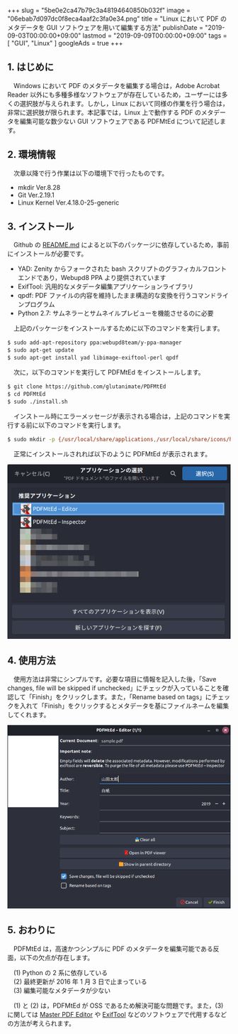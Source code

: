 +++
slug = "5be0e2ca47b79c3a48194640850b032f"
image = "06ebab7d097dc0f8eca4aaf2c3fa0e34.png"
title = "Linux において PDF のメタデータを GUI ソフトウェアを用いて編集する方法"
publishDate = "2019-09-03T00:00:00+09:00"
lastmod = "2019-09-09T00:00:00+09:00"
tags = [ "GUI", "Linux" ]
googleAds = true
+++

## 1. はじめに

　Windows において PDF のメタデータを編集する場合は，Adobe Acrobat Reader 以外にも多種多様なソフトウェアが存在しているため，ユーザーには多くの選択肢が与えられます。しかし，Linux において同様の作業を行う場合は，非常に選択肢が限られます。本記事では，Linux 上で動作する PDF のメタデータを編集可能な数少ない GUI ソフトウェアである PDFMtEd について記述します。

## 2. 環境情報

　次章以降で行う作業は以下の環境下で行ったものです。

 * mkdir Ver.8.28
 * Git Ver.2.19.1
 * Linux Kernel Ver.4.18.0-25-generic

## 3. インストール

　Github の [README.md](https://github.com/glutanimate/PDFMtEd) によると以下のパッケージに依存しているため，事前にインストールが必要です。

 * YAD: Zenity からフォークされた bash スクリプトのグラフィカルフロントエンドであり，Webupd8 PPA より提供されています
 * ExifTool: 汎用的なメタデータ編集アプリケーションライブラリ
 * qpdf: PDF ファイルの内容を維持したまま構造的な変換を行うコマンドラインプログラム
 * Python 2.7: サムネラーとサムネイルプレビューを機能させるのに必要

　上記のパッケージをインストールするために以下のコマンドを実行します。

```bash
$ sudo add-apt-repository ppa:webupd8team/y-ppa-manager
$ sudo apt-get update
$ sudo apt-get install yad libimage-exiftool-perl qpdf
```

　次に，以下のコマンドを実行して PDFMtEd をインストールします。

```bash
$ git clone https://github.com/glutanimate/PDFMtEd
$ cd PDFMtEd
$ sudo ./install.sh
```

　インストール時にエラーメッセージが表示される場合は，上記のコマンドを実行する前に以下のコマンドを実行します。

```bash
$ sudo mkdir -p {/usr/local/share/applications,/usr/local/share/icons/hicolor/scalable/apps,/usr/local/bin}
```

　正常にインストールされれば以下のように PDFMtEd が表示されます。

![](a2589d772c234097d2c82eb698b0b006.png)

## 4. 使用方法

　使用方法は非常にシンプルです。必要な項目に情報を記入した後，「Save changes, file will be skipped if unchecked」にチェックが入っていることを確認して「Finish」をクリックします。また，「Rename based on tags」にチェックを入れて「Finish」をクリックするとメタデータを基にファイルネームを編集してくれます。

![](0ed8bfcc589f3245d736ae2de05cccfb.png)

## 5. おわりに

　PDFMtEd は，高速かつシンプルに PDF のメタデータを編集可能である反面，以下の欠点が存在します。

　(1) Python の 2 系に依存している  
　(2) 最終更新が 2016 年 1 月 3 日で止まっている  
　(3) 編集可能なメタデータが少ない

 　(1) と (2) は，PDFMtEd が OSS であるため解決可能な問題です。また，(3) に関しては [Master PDF Editor](https://code-industry.net/masterpdfeditor/) や [ExifTool](https://www.sno.phy.queensu.ca/~phil/exiftool/) などのソフトウェアで代用するなどの方法が考えられます。
